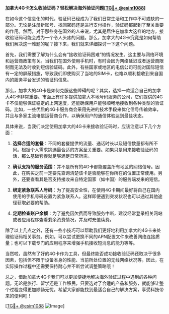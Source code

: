 **加拿大4G卡怎么收验证码？轻松解决海外验证问题[[TG💪+ @esim1088](https://t.me/s/esim1088)]**

在如今这个信息化的时代，验证码已经成为了我们日常生活和工作中不可或缺的一部分。无论是注册新账号、找回密码还是进行支付操作，验证码都起到了至关重要的作用。然而，对于那些身在国外的人来说，尤其是居住在加拿大这样的地方，接收验证码可能会成为一个令人头疼的问题。那么，加拿大的4G卡究竟是如何帮助我们解决这一难题的呢？接下来，我们就来详细探讨一下这个问题。

首先，我们需要了解为什么会有“接收验证码困难”的情况发生。这主要与网络环境和运营商政策有关。当我们在国外使用手机时，有时会因为网络延迟或者运营商限制而无法及时收到短信验证码。此外，有些国家或地区的电信公司可能对国际短信有一定的屏蔽措施，导致我们即使购买了当地的SIM卡，也难以顺利接收到来自国内的服务平台发送的验证码信息。

那么，加拿大的4G卡是如何克服这些障碍的呢？其实，选择一款适合自己的加拿大4G卡非常重要。市面上有许多提供加拿大本地号码服务的公司，它们提供的4G卡不仅能够保证稳定的上网速度，还能确保用户能够顺畅地接收到各种类型的验证码。比如，一些优质的4G卡服务商会采用先进的技术手段来优化信号传输效率，并且与多家主流电信运营商合作，以确保用户的通信体验达到最佳状态。

具体来说，当我们决定使用加拿大的4G卡来接收验证码时，应该注意以下几个方面：

1. **选择合适的套餐**：不同的套餐提供的流量、通话时长以及短信数量都有所不同。根据个人需求挑选最合适的方案至关重要。如果只是用来接收验证码的话，那么基础套餐就足够满足日常所需。

2. **确认支持的服务范围**：并不是所有的4G卡都能覆盖所有地区的网络信号。因此，在购买之前一定要先查询清楚该卡是否能够在你所在的位置正常使用。另外，还要查看其是否支持接收来自特定国家（如中国）的服务端发来的短信。

3. **绑定紧急联系人号码**：为了提高安全性，在使用4G卡期间最好将自己在国内使用的手机号码设置为紧急联系人。这样即便遇到突发状况也可以通过其他途径获取必要的帮助。

4. **定期检查账户余额**：为了避免因欠费而导致服务中断，建议经常登录相关网站或者应用程序查看剩余资费情况，并及时充值续费。

除了以上几点之外，还有一些小技巧可以帮助我们更好地利用加拿大的4G卡来处理验证码相关事务。例如，可以尝试更换不同的APN配置文件来改善网络连接质量；也可以下载专门的应用程序来增强手机接收短消息的能力等等。

当然啦，虽然有了好的4G卡作为工具，但最终能否成功接收验证码还取决于很多因素，包括但不限于设备本身的性能、当前所处位置的无线网络状况等。因此，在实际操作过程中还需要保持耐心并不断尝试调整策略哦！

总之，借助加拿大4G卡我们可以更加便捷地解决海外验证过程中遇到的各种问题。无论是旅行、留学还是工作移民，只要选对了合适的产品和服务，就能够让整个过程变得更加顺畅无忧。希望大家都能找到最适合自己的解决方案，享受科技带来的便利吧！

[[TG💪+ @esim1088](https://t.me/s/esim1088) ![Image](https://i.postimg.cc/4NQfJmqS/Snipaste-2025-05-13-00-14-12.png)]